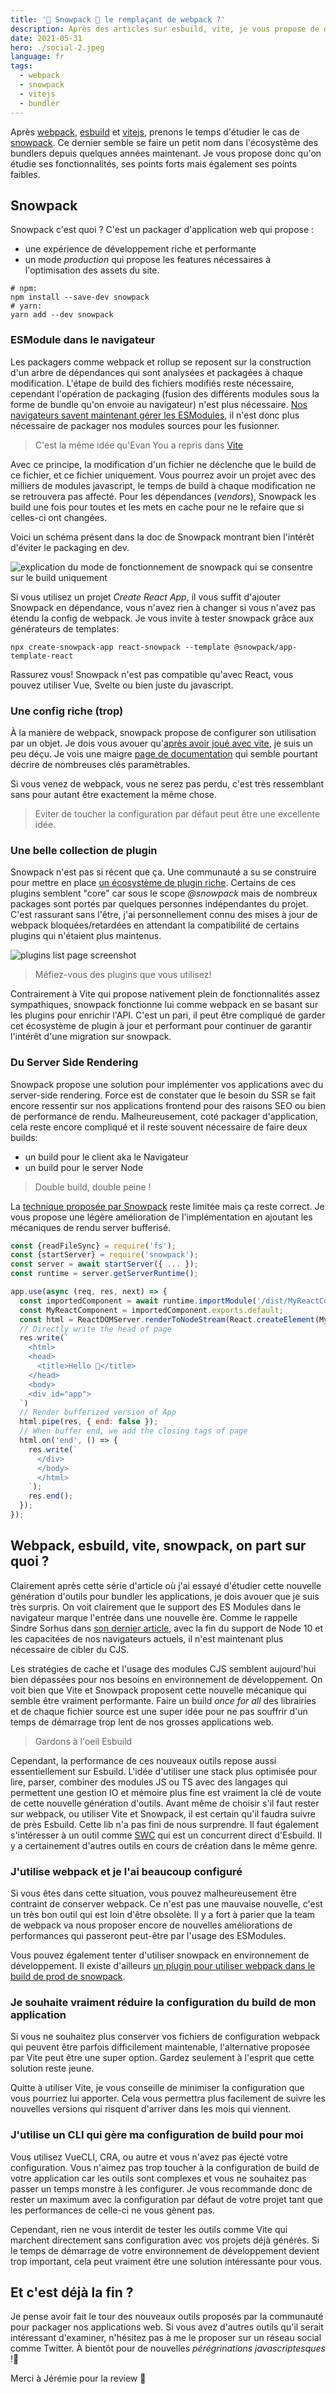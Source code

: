 ```yaml
---
title: '🗻 Snowpack 🗻 le remplaçant de webpack ?️'
description: Après des articles sur esbuild, vite, je vous propose de découvrir ensemble snowpack afin de se faire un avis.
date: 2021-05-31
hero: ./social-2.jpeg
language: fr
tags:
  - webpack
  - snowpack
  - vitejs
  - bundler
---
```


Après [webpack](/fr/webpack), [esbuild](/fr/esbuild) et [vitejs](/fr/vitjs), prenons le temps d'étudier le cas de [snowpack](/fr/snowpack).
Ce dernier semble se faire un petit nom dans l'écosystème des bundlers depuis quelques années maintenant.
Je vous propose donc qu'on étudie ses fonctionnalités, ses points forts mais également ses points faibles.

## Snowpack

Snowpack c'est quoi ? C'est un packager d'application web qui propose :

- une expérience de développement riche et performante
- un mode _production_ qui propose les features nécessaires à l'optimisation des assets du site.

```shell
# npm:
npm install --save-dev snowpack
# yarn:
yarn add --dev snowpack
```

### ESModule dans le navigateur

Les packagers comme webpack et rollup se reposent sur la construction d'un arbre de dépendances qui sont analysées et packagées à chaque modification.
L'étape de build des fichiers modifiés reste nécessaire, cependant l'opération de packaging (fusion des différents modules sous la forme de bundle qu'on envoie au navigateur) n'est plus nécessaire.
[Nos navigateurs savent maintenant gérer les ESModules](https://caniuse.com/?search=esmodule), il n'est donc plus nécessaire de packager nos modules sources pour les fusionner.

> C'est la même idée qu'Evan You a repris dans [Vite](/fr/vitejs-concurrent-performant-webpack-pour-react)

Avec ce principe, la modification d'un fichier ne déclenche que le build de ce fichier, et ce fichier uniquement.
Vous pourrez avoir un projet avec des milliers de modules javascript, le temps de build à chaque modification ne se retrouvera pas affecté.
Pour les dépendances (_vendors_), Snowpack les build une fois pour toutes et les mets en cache pour ne le refaire que si celles-ci ont changées.

Voici un schéma présent dans la doc de Snowpack montrant bien l'intérêt d'éviter le packaging en dev.

![explication du mode de fonctionnement de snowpack qui se consentre sur le build uniquement](./snowpack-unbundled.png)

Si vous utilisez un projet _Create React App_, il vous suffit d'ajouter Snowpack en dépendance, vous n'avez rien à changer si vous n'avez pas étendu la config de webpack.
Je vous invite à tester snowpack grâce aux générateurs de templates:

```shell
npx create-snowpack-app react-snowpack --template @snowpack/app-template-react
```

Rassurez vous! Snowpack n'est pas compatible qu'avec React, vous pouvez utiliser Vue, Svelte ou bien juste du javascript.

### Une config riche (trop)

À la manière de webpack, snowpack propose de configurer son utilisation par un objet.
Je dois vous avouer qu'[après avoir joué avec vite](/fr/vitejs-concurrent-performant-webpack-pour-react/), je suis un peu déçu.
Je vois une maigre [page de documentation](https://www.snowpack.dev/reference/configuration) qui semble pourtant décrire de nombreuses clés paramètrables.

Si vous venez de webpack, vous ne serez pas perdu, c'est très ressemblant sans pour autant être exactement la même chose.

> Eviter de toucher la configuration par défaut peut être une excellente idée.

### Une belle collection de plugin

Snowpack n'est pas si récent que ça.
Une communauté a su se construire pour mettre en place [un écosystème de plugin riche](https://www.snowpack.dev/plugins).
Certains de ces plugins semblent "core" car sous le scope _@snowpack_ mais de nombreux packages sont portés par quelques personnes indépendantes du projet.
C'est rassurant sans l'être, j'ai personnellement connu des mises à jour de webpack bloquées/retardées en attendant la compatibilité de certains plugins qui n'étaient plus maintenus.

![plugins list page screenshot](./plugins.png)

> Méfiez-vous des plugins que vous utilisez!

Contrairement à Vite qui propose nativement plein de fonctionnalités assez sympathiques, snowpack fonctionne lui comme webpack en se basant sur les plugins pour enrichir l'API.
C'est un pari, il peut être compliqué de garder cet écosystème de plugin à jour et performant pour continuer de garantir l'intérêt d'une migration sur snowpack.

### Du Server Side Rendering

Snowpack propose une solution pour implémenter vos applications avec du server-side rendering.
Force est de constater que le besoin du SSR se fait encore ressentir sur nos applications frontend pour des raisons SEO ou bien de performance de rendu.
Malheureusement, coté packager d'application, cela reste encore compliqué et il reste souvent nécessaire de faire deux builds:

- un build pour le client aka le Navigateur
- un build pour le server Node

> Double build, double peine !

La [technique proposée par Snowpack](<https://www.snowpack.dev/guides/server-side-render#option-3%3A-server-side-rendering-(ssr)>) reste limitée mais ça reste correct.
Je vous propose une légère amélioration de l'implémentation en ajoutant les mécaniques de rendu server bufferisé.

```javascript
const {readFileSync} = require('fs');
const {startServer} = require('snowpack');
const server = await startServer({ ... });
const runtime = server.getServerRuntime();

app.use(async (req, res, next) => {
  const importedComponent = await runtime.importModule('/dist/MyReactComponent.js');
  const MyReactComponent = importedComponent.exports.default;
  const html = ReactDOMServer.renderToNodeStream(React.createElement(MyReactComponent, null));
  // Directly write the head of page
  res.write(`
    <html>
    <head>
      <title>Hello 👋</title>
    </head>
    <body>
    <div id="app">
  `)
  // Render bufferized version of App
  html.pipe(res, { end: false });
  // When buffer end, we add the closing tags of page
  html.on('end', () => {
    res.write(`
      </div>
      </body>
      </html>
    `);
    res.end();
  });
});
```

## Webpack, esbuild, vite, snowpack, on part sur quoi ?

Clairement après cette série d'article où j'ai essayé d'étudier cette nouvelle génération d'outils pour bundler les applications, je dois avouer que je suis très surpris.
On voit clairement que le support des ES Modules dans le navigateur marque l'entrée dans une nouvelle ère.
Comme le rappelle Sindre Sorhus dans [son dernier article](https://blog.sindresorhus.com/hello-modules-d1010b4e777b), avec la fin du support de Node 10 et les capacitées de nos navigateurs actuels, il n'est maintenant plus nécessaire de cibler du CJS.

Les stratégies de cache et l'usage des modules CJS semblent aujourd'hui bien dépassées pour nos besoins en environnement de développement.
On voit bien que Vite et Snowpack proposent cette nouvelle mécanique qui semble être vraiment performante.
Faire un build _once for all_ des librairies et de chaque fichier source est une super idée pour ne pas souffrir d'un temps de démarrage trop lent de nos grosses applications web.

> Gardons à l'oeil Esbuild

Cependant, la performance de ces nouveaux outils repose aussi essentiellement sur Esbuild.
L'idée d'utiliser une stack plus optimisée pour lire, parser, combiner des modules JS ou TS avec des langages qui permettent une gestion IO et mémoire plus fine est vraiment la clé de voute de cette nouvelle génération d'outils.
Avant même de choisir s'il faut rester sur webpack, ou utiliser Vite et Snowpack, il est certain qu'il faudra suivre de près Esbuild.
Cette lib n'a pas fini de nous surprendre.
Il faut également s'intéresser à un outil comme [SWC](https://swc.rs/) qui est un concurrent direct d'Esbuild.
Il y a certainement d'autres outils en cours de création dans le même genre.

### J'utilise webpack et je l'ai beaucoup configuré

Si vous êtes dans cette situation, vous pouvez malheureusement être contraint de conserver webpack.
Ce n'est pas une mauvaise nouvelle, c'est un très bon outil qui est loin d'être obsolète.
Il y a fort à parier que la team de webpack va nous proposer encore de nouvelles améliorations de performances qui passeront peut-être par l'usage des ESModules.

Vous pouvez également tenter d'utiliser snowpack en environnement de développement.
Il existe d'ailleurs [un plugin pour utiliser webpack dans le build de prod de snowpack](https://www.npmjs.com/package/@snowpack/plugin-webpack).

### Je souhaite vraiment réduire la configuration du build de mon application

Si vous ne souhaitez plus conserver vos fichiers de configuration webpack qui peuvent être parfois difficilement maintenable, l'alternative proposée par Vite peut être une super option.
Gardez seulement à l'esprit que cette solution reste jeune.

Quitte à utiliser Vite, je vous conseille de minimiser la configuration que vous pourriez lui apporter.
Cela vous permettra plus facilement de suivre les nouvelles versions qui risquent d'arriver dans les mois qui viennent.

### J'utilise un CLI qui gère ma configuration de build pour moi

Vous utilisez VueCLI, CRA, ou autre et vous n'avez pas éjecté votre configuration.
Vous n'aimez pas trop toucher à la configuration de build de votre application car les outils sont complexes et vous ne souhaitez pas passer un temps monstre à les configurer.
Je vous recommande donc de rester un maximum avec la configuration par défaut de votre projet tant que les performances de celle-ci ne vous gènent pas.

Cependant, rien ne vous interdit de tester les outils comme Vite qui marchent directement sans configuration avec vos projets déjà générés.
Si le temps de démarrage de votre environnement de développement devient trop important, cela peut vraiment être une solution intéressante pour vous.

## Et c'est déjà la fin ?

Je pense avoir fait le tour des nouveaux outils proposés par la communauté pour packager nos applications web.
Si vous avez d'autres outils qu'il serait intéressant d'examiner, n'hésitez pas à me le proposer sur un réseau social comme Twitter.
À bientôt pour de nouvelles _pérégrinations javascriptesques_ !👋

Merci à Jérémie pour la review 🤗
